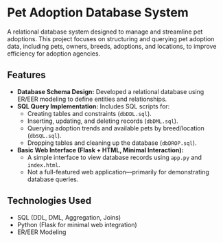 # Pet Adoption Database System

A relational database system designed to manage and streamline pet adoptions. This project focuses on structuring and querying pet adoption data, including pets, owners, breeds, adoptions, and locations, to improve efficiency for adoption agencies.

## Features
- **Database Schema Design:** Developed a relational database using ER/EER modeling to define entities and relationships.
- **SQL Query Implementation:** Includes SQL scripts for:
  - Creating tables and constraints (`dbDDL.sql`).
  - Inserting, updating, and deleting records (`dbDML.sql`).
  - Querying adoption trends and available pets by breed/location (`dbSQL.sql`).
  - Dropping tables and cleaning up the database (`dbDROP.sql`).
- **Basic Web Interface (Flask + HTML, Minimal Interaction):**  
  - A simple interface to view database records using `app.py` and `index.html`.  
  - Not a full-featured web application—primarily for demonstrating database queries.

## Technologies Used
- SQL (DDL, DML, Aggregation, Joins)
- Python (Flask for minimal web integration)
- ER/EER Modeling

 
